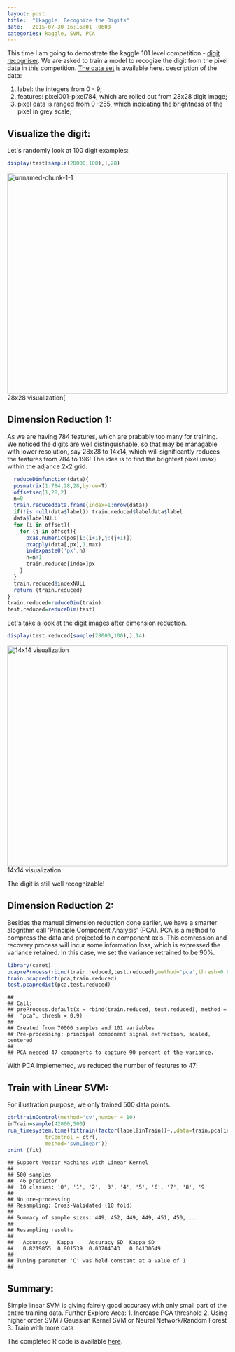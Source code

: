 ```yaml
---
layout: post
title:  "[kaggle] Recognize the Digits"
date:   2015-07-30 16:16:01 -0600
categories: kaggle, SVM, PCA
---
```

This time I am going to demostrate the kaggle 101 level competition - <a href="https://www.kaggle.com/c/digit-recognizer" target="_blank">digit recogniser</a>. We are asked to train a model to recogize the digit from the pixel data in this competition. <a href="https://www.kaggle.com/c/digit-recognizer/data" target="_blank">The data set</a> is available here.
description of the data:
1. label: the integers from 0 - 9;
2. features: pixel001-pixel784, which are rolled out from 28x28 digit image;
3. pixel data is ranged from 0 -255, which indicating the brightness of the pixel in grey scale;
<h2>Visualize the digit:</h2>
Let's randomly look at 100 digit examples:


```r
display(test[sample(28000,100),],28)
```

<img class="wp-image-81 size-full" src="https://6chaoran.files.wordpress.com/2015/07/unnamed-chunk-1-1.png" alt="unnamed-chunk-1-1" width="504" height="504" /> 28x28 visualization[

<!--more-->
<h2>Dimension Reduction 1:</h2>
As we are having 784 features, which are prabably too many for training. We noticed the digits are well distinguishable, so that may be managable with lower resolution, say 28x28 to 14x14, which will significantly reduces the features from 784 to 196!
The idea is to find the brightest pixel (max) within the adjance 2x2 grid.

```r
  reduceDimfunction(data){
  posmatrix(1:784,28,28,byrow=T)
  offsetseq(1,28,2)
  n=0
  train.reduceddata.frame(index=1:nrow(data))
  if(!is.null(data$label)) train.reduced$labeldata$label
  data$labelNULL
  for (i in offset){
    for (j in offset){
      pxas.numeric(pos[i:(i+1),j:(j+1)])
      pxapply(data[,px],1,max)
      indexpaste0('px',n)
      n=n+1
      train.reduced[index]px
    }
  }
  train.reduced$indexNULL
  return (train.reduced)
}
train.reduced=reduceDim(train)
test.reduced=reduceDim(test)

```


Let's take a look at the digit images after dimension reduction.

```r
display(test.reduced[sample(28000,100),],14)
```

<img class="wp-image-82 size-full" src="https://6chaoran.files.wordpress.com/2015/07/unnamed-chunk-3-1.png" alt="14x14 visualization" width="504" height="504" /> 
14x14 visualization

The digit is still well recognizable!
<h2>Dimension Reduction 2:</h2>
Besides the manual dimension reduction done earlier, we have a smarter alogrithm call 'Principle Component Analysis' (PCA).
PCA is a method to compress the data and projected to n component axis. This comression and recovery process will incur some information loss, which is expressed the variance retained. In this case, we set the variance retrained to be 90%.

```r
library(caret)
pcapreProcess(rbind(train.reduced,test.reduced),method='pca',thresh=0.9)
train.pcapredict(pca,train.reduced)
test.pcapredict(pca,test.reduced)
```

<pre><code>## 
## Call:
## preProcess.default(x = rbind(train.reduced, test.reduced), method =
##  "pca", thresh = 0.9)
## 
## Created from 70000 samples and 101 variables
## Pre-processing: principal component signal extraction, scaled, centered 
## 
## PCA needed 47 components to capture 90 percent of the variance.</code></pre>
With PCA implemented, we reduced the number of features to 47!
<h2>Train with Linear SVM:</h2>
For illustration purpose, we only trained 500 data points.

```r
ctrltrainControl(method='cv',number = 10)
inTrain=sample(42000,500)
run_timesystem.time(fittrain(factor(label[inTrain])~.,data=train.pca[inTrain,],
            trControl = ctrl,
            method='svmLinear'))
print (fit)
```

<pre><code>## Support Vector Machines with Linear Kernel 
## 
## 500 samples
##  46 predictor
##  10 classes: '0', '1', '2', '3', '4', '5', '6', '7', '8', '9' 
## 
## No pre-processing
## Resampling: Cross-Validated (10 fold) 
## 
## Summary of sample sizes: 449, 452, 449, 449, 451, 450, ... 
## 
## Resampling results
## 
##   Accuracy   Kappa     Accuracy SD  Kappa SD  
##   0.8219855  0.801539  0.03704343   0.04130649
## 
## Tuning parameter 'C' was held constant at a value of 1
## 
</code></pre>
<h2>Summary:</h2>
Simple linear SVM is giving fairely good accuracy with only small part of the entire training data.
Further Explore Area:
1. Increase PCA threshold
2. Using higher order SVM / Gaussian Kernel SVM or Neural Network/Random Forest
3. Train with more data

The completed R code is available <a href="https://github.com/6chaoran/kaggle/blob/master/digit-recognizer/digit-recognize.R" target="_blank">here</a>.
